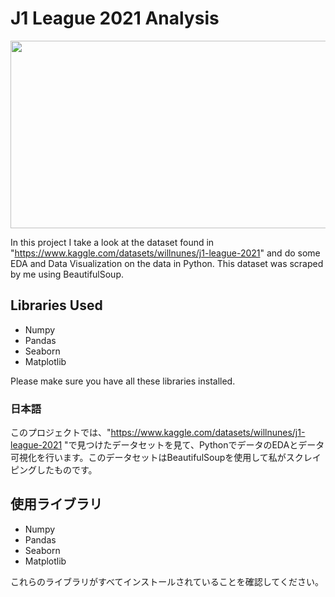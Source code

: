 # J1 League 2021 Analysis

<img src="https://japanteams.com/wp-content/uploads/2021/02/J2021.png" width="600" height="300" />


In this project I take a look at the dataset found in "https://www.kaggle.com/datasets/willnunes/j1-league-2021" and do some EDA and Data Visualization on the data in Python. This dataset was scraped by me using BeautifulSoup.

## Libraries Used
* Numpy
* Pandas
* Seaborn
* Matplotlib

Please make sure you have all these libraries installed.


### 日本語

このプロジェクトでは、"https://www.kaggle.com/datasets/willnunes/j1-league-2021 "で見つけたデータセットを見て、PythonでデータのEDAとデータ可視化を行います。このデータセットはBeautifulSoupを使用して私がスクレイピングしたものです。

## 使用ライブラリ
* Numpy
* Pandas
* Seaborn
* Matplotlib

これらのライブラリがすべてインストールされていることを確認してください。
